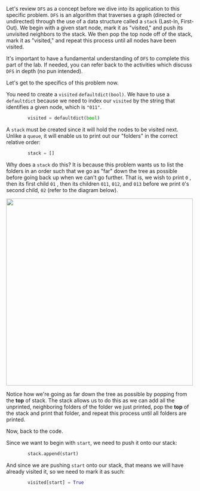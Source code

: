 <!---title{print_ordered_file_structure() Function Part 1 Explained}--->

<!--badges={Python:18,Algorithms:18}-->

<!--concepts={directedGraphs, introToGraphs, useOfGraphs, Depth First Search (DFS), Stack Manipulation}-->

Let's review `DFS` as a concept before we dive into its application to this specific problem. `DFS` is an algorithm that traverses a graph (directed or undirected) through the use of a data structure called a `stack` (Last-In, First-Out). We begin with a given start node, mark it as "visited," and push its unvisited neighbors to the stack. We then pop the top node off of the stack, mark it as "visited," and repeat this process until all nodes have been visited. 

It's important to have a fundamental understanding of `DFS` to complete this part of the lab. If needed, you can refer back to the activities which discuss `DFS` in depth (no pun intended).

Let's get to the specifics of this problem now.

You need to create a `visited`  `defaultdict(bool)`. We have to use a `defaultdict` because we need to index our `visited` by the string that identifies a given node, which is `"011"`. 

```python
        visited = defaultdict(bool)
```

A `stack` must be created since it will hold the nodes to be visited next. Unlike a `queue`, it will enable us to print out our "folders" in the correct relative order:

```python
		stack = []
```

Why does a `stack` do this? It is because this problem wants us to list the folders in an order such that we go as "far" down the tree as possible before going back up when we can't go further. That is, we wish to print `0` , then its first child `01` , then its children `011`, `012`, and `013` before we print `0`'s second child, `02` (refer to the diagram below). 

<img src = "https://i.imgur.com/QLKG9H1.jpg" width = "500px"/>

Notice how we're going as far down the tree as possible by popping from the **top** of stack. The stack allows us to do this as we can add all the unprinted, neighboring folders of the folder we just printed, pop the **top** of the stack and print that folder, and repeat this process until all folders are printed.

Now, back to the code.    

Since we want to begin with `start`, we need to push it onto our stack:

```python
		stack.append(start)
```

And since we are pushing `start` onto our stack, that means we will have already visited it, so we need to mark it as such:

```python
		visited[start] = True
```

